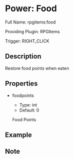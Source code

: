 # Power: Food

<!-- This file is generated ingame by `/rpgitem gen-wiki`. -->
<!-- Please only edit between "beginCustomXXXX" and "endCustomXXXX".  -->
<!-- If you want to edit description of this power or property, -->
<!-- please edit corresponding section in "resources/lang/en_US.yml" -->

Full Name: rpgitems:food

Providing Plugin: RPGItems

Trigger: RIGHT_CLICK

<!-- beginCustomHeader -->
<!-- endCustomHeader -->

## Description

Restore food points when eaten
<!-- beginCustomDescription -->
<!-- endCustomDescription -->

## Properties

* foodpoints

  * Type: int
  * Default: 0

  Food Points


<!-- beginCustomProperties -->
<!-- endCustomProperties -->

## Example

<!-- beginCustomExample -->
<!-- endCustomExample -->

## Note

<!-- beginCustomNote -->
<!-- endCustomNote -->